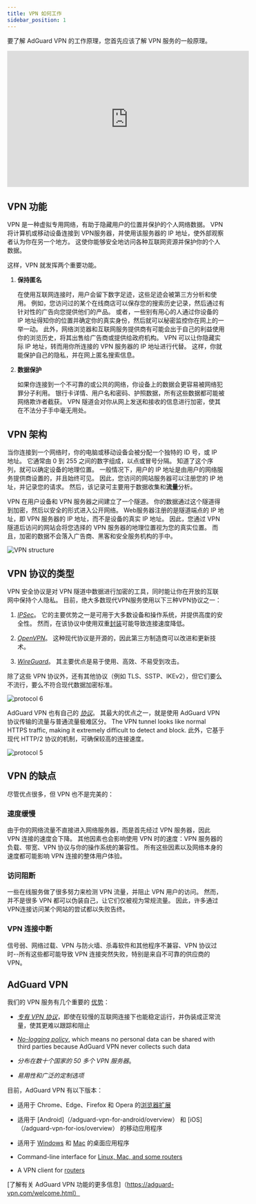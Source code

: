 ```yaml
---
title: VPN 如何工作
sidebar_position: 1
---
```


要了解 AdGuard VPN 的工作原理，您首先应该了解 VPN 服务的一般原理。

<iframe width="560" height="315" class="youtube-video" src="https://www.youtube-nocookie.com/embed/aOmkjgfSsIY" title="YouTube video player" frameborder="0" allow="accelerometer; autoplay; clipboard-write; encrypted-media; gyroscope; picture-in-picture" allowfullscreen></iframe>

## VPN 功能

VPN 是一种虚拟专用网络，有助于隐藏用户的位置并保护的个人网络数据。 VPN 将计算机或移动设备连接到 VPN服务器，并使用该服务器的 IP 地址，使外部观察者认为你在另一个地方。 这使你能够安全地访问各种互联网资源并保护你的个人数据。

这样，VPN 就发挥两个重要功能。

1. **保持匿名**

   在使用互联网连接时，用户会留下数字足迹，这些足迹会被第三方分析和使用。 例如，您访问过的某个在线商店可以保存您的搜索历史记录，然后通过有针对性的广告向您提供他们的产品。 或者，一些别有用心的人通过你设备的 IP 地址得知你的位置并确定你的真实身份，然后就可以秘密监控你在网上的一举一动。 此外，网络浏览器和互联网服务提供商有可能会出于自己的利益使用你的浏览历史，将其出售给广告商或提供给政府机构。 VPN 可以让你隐藏实际 IP 地址，转而用你所连接的 VPN 服务器的 IP 地址进行代替。 这样，你就能保护自己的隐私，并在网上匿名搜索信息。

2. **数据保护**

   如果你连接到一个不可靠的或公共的网络，你设备上的数据会更容易被网络犯罪分子利用。 银行卡详情、用户名和密码、护照数据，所有这些数据都可能被网络欺诈者截获。 VPN 隧道会对你从网上发送和接收的信息进行加密，使其在不法分子手中毫无用处。

## VPN 架构

当你连接到一个网络时，你的电脑或移动设备会被分配一个独特的 ID 号，或 IP 地址。 它通常由 0 到 255 之间的数字组成，以点或冒号分隔。 知道了这个序列，就可以确定设备的地理位置。 一般情况下，用户的 IP 地址是由用户的网络服务提供商设置的，并且始终可见。 因此，您访问的网站服务器可以注册您的 IP 地址，并记录您的请求。 然后，该记录可主要用于数据收集和**流量**分析。

VPN 在用户设备和 VPN 服务器之间建立了一个隧道。 你的数据通过这个隧道得到加密，然后以安全的形式进入公开网络。 Web服务器注册的是隧道端点的 IP 地址，即 VPN 服务器的 IP 地址，而不是设备的真实 IP 地址。 因此，您通过 VPN 隧道后访问的网站会将您选择的 VPN 服务器的地理位置视为您的真实位置。 而且，加密的数据不会落入广告商、黑客和安全服务机构的手中。

![VPN structure](https://cdn.adguardvpn.com/public/Adguard/Website/Images/seo/en/how_vpn_3.jpg)

## VPN 协议的类型

VPN 安全协议是对 VPN 隧道中数据进行加密的工具，同时能让你在开放的互联网中保持个人隐私。 目前，绝大多数现代VPN服务使用以下三种VPN协议之一：

1. [_IPSec_](https://en.wikipedia.org/wiki/IPsec)。 它的主要优势之一是可用于大多数设备和操作系统，并提供高度的安全性。 然而，在该协议中使用双重[封装](https://en.wikipedia.org/wiki/Encapsulation_\(networking\))可能导致连接速度降低。

2. [_OpenVPN_](https://en.wikipedia.org/wiki/OpenVPN)。 这种现代协议是开源的，因此第三方制造商可以改进和更新技术。

3. [_WireGuard_](https://en.wikipedia.org/wiki/WireGuard)。 其主要优点是易于使用、高效、不易受到攻击。

除了这些 VPN 协议外，还有其他协议（例如 TLS、SSTP、IKEv2），但它们要么不流行，要么不符合现代数据加密标准。

<object data="https://cdn.adguardvpn.com/public/Adguard/Blog/vpn/protocol/6.svg?nc=1" type="image/svg+xml"><img src="https://cdn.adguardvpn.com/public/Adguard/Blog/vpn/protocol/6.svg?nc=1" alt="protocol 6" /> </object>

AdGuard VPN 也有自己的 [_协议_](/general/adguard-vpn-protocol)。 其最大的优点之一，就是使用 AdGuard VPN 协议传输的流量与普通流量极难区分。 The VPN tunnel looks like normal HTTPS traffic, making it extremely difficult to detect and block. 此外，它基于现代 HTTP/2 协议的机制，可确保较高的连接速度。

<object data="https://cdn.adguardvpn.com/public/Adguard/Blog/vpn/protocol/5.svg?nc=1" type="image/svg+xml"><img src="https://cdn.adguardvpn.com/public/Adguard/Blog/vpn/protocol/5.svg?nc=1" alt="protocol 5" /></object>

## VPN 的缺点

尽管优点很多，但 VPN 也不是完美的：

### 速度缓慢

由于你的网络流量不直接进入网络服务器，而是首先经过 VPN 服务器，因此 VPN 连接的速度会下降。 其他因素也会影响使用 VPN 时的速度：VPN 服务器的负载、带宽、VPN 协议与你的操作系统的兼容性。 所有这些因素以及网络本身的速度都可能影响 VPN 连接的整体用户体验。

### 访问阻断

一些在线服务做了很多努力来检测 VPN 流量，并阻止 VPN 用户的访问。 然而，并不是很多 VPN 都可以伪装自己，让它们仅被视为常规流量。 因此，许多通过VPN连接访问某个网站的尝试都以失败告终。

### VPN 连接中断

信号弱、网络过载、VPN 与防火墙、杀毒软件和其他程序不兼容、VPN 协议过时--所有这些都可能导致 VPN 连接突然失败，特别是来自不可靠的供应商的 VPN。

## AdGuard VPN

我们的 VPN 服务有几个重要的 [优势](/general/why-adguard-vpn)：

- [_专有 VPN 协议_](/general/adguard-vpn-protocol)，即使在较慢的互联网连接下也能稳定运行，并伪装成正常流量，使其更难以跟踪和阻止

- [_No-logging policy_](https://adguard-vpn.com/privacy.html), which means no personal data can be shared with third parties because AdGuard VPN never collects such data

- _分布在数十个国家的 50 多个 VPN 服务器_。

- _易用性和广泛的定制选项_

目前，AdGuard VPN 有以下版本：

- 适用于 Chrome、Edge、Firefox 和 Opera 的[浏览器扩展](/adguard-vpn-browser-extension/overview)

- 适用于 [Android]（/adguard-vpn-for-android/overview） 和 [iOS]（/adguard-vpn-for-ios/overview） 的移动应用程序

- 适用于 [Windows](/adguard-vpn-for-windows/overview) 和 [Mac](/adguard-vpn-for-mac/overview) 的桌面应用程序

- Command-line interface for [Linux, Mac, and some routers](/adguard-vpn-for-linux/)

- A VPN client for [routers](/general/set-up-adguard-vpn-on-your-router/)

[了解有关 AdGuard VPN 功能的更多信息]（https://adguard-vpn.com/welcome.html）
